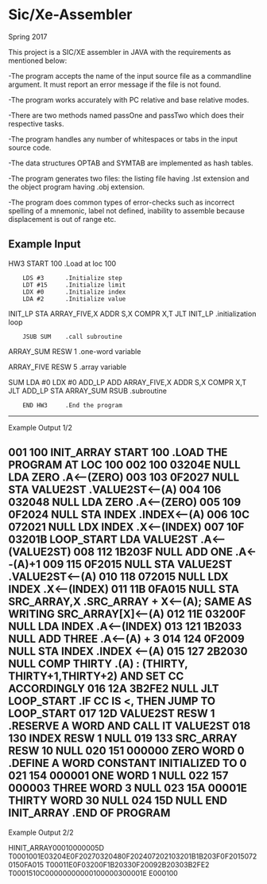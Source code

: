 # Sic/Xe-Assembler

Spring 2017

This project is a SIC/XE assembler in JAVA
with the requirements as mentioned below:

-The program accepts the name of the input source file as a commandline
argument. It must report an error message if the file is not found.

-The program works accurately with PC relative and base relative modes.

-There are two methods named passOne and passTwo which does their
respective tasks.

-The program handles any number of whitespaces or tabs in
the input source code.

-The data structures OPTAB and SYMTAB are implemented as hash
tables.

-The program generates two files: the listing file having .lst extension
and the object program having .obj extension.

-The program does common types of error-checks such as incorrect
spelling of a mnemonic, label not defined, inability to assemble because
displacement is out of range etc.

Example Input
---------------
HW3		START 100	.Load at loc 100

		LDS #3		.Initialize step
		LDT #15		.Initialize limit
		LDX #0		.Initialize index
		LDA #2		.Initialize value

INIT_LP		STA ARRAY_FIVE,X
		ADDR S,X
		COMPR X,T
		JLT INIT_LP	.initialization loop

		JSUB SUM	.call subroutine

ARRAY_SUM	RESW 1		.one-word variable

ARRAY_FIVE	RESW 5		.array variable

SUM		LDA #0
		LDX #0
ADD_LP		ADD ARRAY_FIVE,X
		ADDR S,X
		COMPR X,T
		JLT ADD_LP
		STA ARRAY_SUM
		RSUB		.subroutine

		END HW3		.End the program
----------------
Example Output 1/2
 
001	100		INIT_ARRAY	START	100	.LOAD THE PROGRAM AT LOC 100
002	100	03204E	NULL	LDA	ZERO	.A<--(ZERO)
003	103	0F2027	NULL	STA	VALUE2ST	.VALUE2ST<--(A)
004	106	032048	NULL	LDA	ZERO	.A<--(ZERO)
005	109	0F2024	NULL	STA	INDEX	.INDEX<--(A)
006	10C	072021	NULL	LDX	INDEX	.X<--(INDEX)
007	10F	03201B	LOOP_START	LDA	VALUE2ST	.A<--(VALUE2ST)
008	112	1B203F	NULL	ADD	ONE	.A<--(A)+1
009	115	0F2015	NULL	STA	VALUE2ST	.VALUE2ST<--(A)
010	118	072015	NULL	LDX	INDEX	.X<--(INDEX)
011	11B	0FA015	NULL	STA	SRC_ARRAY,X	.SRC_ARRAY + X<--(A); SAME AS WRITING SRC_ARRAY[X]<--(A)
012	11E	03200F	NULL	LDA	INDEX	.A<--(INDEX)
013	121	1B2033	NULL	ADD	THREE	.A<--(A) + 3
014	124	0F2009	NULL	STA	INDEX	.INDEX <--(A)
015	127	2B2030	NULL	COMP	THIRTY	.(A) : (THIRTY, THIRTY+1,THIRTY+2) AND SET CC ACCORDINGLY
016	12A	3B2FE2	NULL	JLT	LOOP_START	.IF CC IS <, THEN JUMP TO LOOP_START
017	12D		VALUE2ST	RESW	1	.RESERVE A WORD AND CALL IT VALUE2ST
018	130		INDEX	RESW	1	NULL
019	133		SRC_ARRAY	RESW	10	NULL
020	151	000000	ZERO	WORD	0	.DEFINE A WORD CONSTANT INITIALIZED TO 0
021	154	000001	ONE	WORD	1	NULL
022	157	000003	THREE	WORD	3	NULL
023	15A	00001E	THIRTY	WORD	30	NULL
024	15D		NULL	END	INIT_ARRAY	.END OF PROGRAM
----------------------
Example Output 2/2

HINIT_ARRAY00010000005D
T0001001E03204E0F20270320480F202407202103201B1B203F0F20150720150FA015
T00011E0F03200F1B20330F20092B20303B2FE2
T0001510C00000000000100000300001E
E000100
